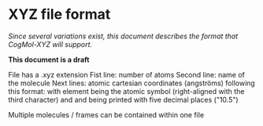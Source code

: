 # XYZ file format
_Since several variations exist, this document describes the format that CogMol-XYZ will support._

**This document is a draft**

File has a .xyz extension
Fist line: number of atoms
Second line: name of the molecule
Next lines: atomic cartesian coordinates (angströms) following this format:
  <element> <X> <Y> <Z>
with element being the atomic symbol (right-aligned with the third character)
and <X> <Y> and <Z> being printed with five decimal places ("10.5")

Multiple molecules / frames can be contained within one file

